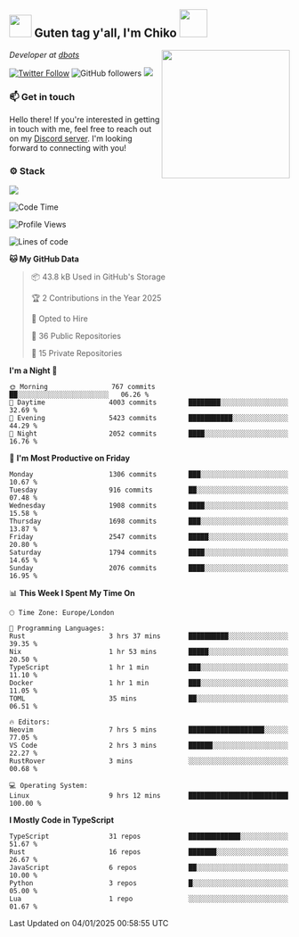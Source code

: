 <h2><img src="https://cdn.discordapp.com/emojis/1100181376730402906.gif?quality=lossless" width="40"> Guten tag y'all, I'm Chiko <img src="https://a.ppy.sh/15907233" width="50"></h2>
<a href="https://cataas.com"><img align='right' src="https://cataas.com/cat" width="230"></a>
<p><em>Developer at <a href="https://github.com/dbotsfun">dbots</a></em></p>

[![Twitter Follow](https://img.shields.io/twitter/follow/chikoxq?label=Follow)](https://twitter.com/intent/follow?screen_name=chikoxq)
![GitHub followers](https://img.shields.io/github/followers/chikof?label=Follow&style=social)
![](https://komarev.com/ghpvc/?username=chikof&color=blue)

### 📫 Get in touch
Hello there! If you're interested in getting in touch with me, feel free to reach out on my [Discord server](https://discord.gg/sejc7TnX6N). I'm looking forward to connecting with you!

### ⚙️ Stack
[![](https://skillicons.dev/icons?i=git,kubernetes,docker,js,ts,cloudflare,css,deno,express,graphql,html,mongodb,nestjs,py,react,apollo,bash,java,lua,nextjs,netlify,nodejs,ps,powershell,rust,neovim,tauri,sentry,postgres,tailwind,prisma,actix,workers)](https://skillicons.dev)

<!--START_SECTION:waka-->
![Code Time](http://img.shields.io/badge/Code%20Time-1%2C993%20hrs%2033%20mins-blue)

![Profile Views](http://img.shields.io/badge/Profile%20Views-0-blue)

![Lines of code](https://img.shields.io/badge/From%20Hello%20World%20I%27ve%20Written-8.0%20million%20lines%20of%20code-blue)

**🐱 My GitHub Data** 

> 📦 43.8 kB Used in GitHub's Storage 
 > 
> 🏆 2 Contributions in the Year 2025
 > 
> 💼 Opted to Hire
 > 
> 📜 36 Public Repositories 
 > 
> 🔑 15 Private Repositories 
 > 
**I'm a Night 🦉** 

```text
🌞 Morning                767 commits         ██░░░░░░░░░░░░░░░░░░░░░░░   06.26 % 
🌆 Daytime                4003 commits        ████████░░░░░░░░░░░░░░░░░   32.69 % 
🌃 Evening                5423 commits        ███████████░░░░░░░░░░░░░░   44.29 % 
🌙 Night                  2052 commits        ████░░░░░░░░░░░░░░░░░░░░░   16.76 % 
```
📅 **I'm Most Productive on Friday** 

```text
Monday                   1306 commits        ███░░░░░░░░░░░░░░░░░░░░░░   10.67 % 
Tuesday                  916 commits         ██░░░░░░░░░░░░░░░░░░░░░░░   07.48 % 
Wednesday                1908 commits        ████░░░░░░░░░░░░░░░░░░░░░   15.58 % 
Thursday                 1698 commits        ███░░░░░░░░░░░░░░░░░░░░░░   13.87 % 
Friday                   2547 commits        █████░░░░░░░░░░░░░░░░░░░░   20.80 % 
Saturday                 1794 commits        ████░░░░░░░░░░░░░░░░░░░░░   14.65 % 
Sunday                   2076 commits        ████░░░░░░░░░░░░░░░░░░░░░   16.95 % 
```


📊 **This Week I Spent My Time On** 

```text
🕑︎ Time Zone: Europe/London

💬 Programming Languages: 
Rust                     3 hrs 37 mins       ██████████░░░░░░░░░░░░░░░   39.35 % 
Nix                      1 hr 53 mins        █████░░░░░░░░░░░░░░░░░░░░   20.50 % 
TypeScript               1 hr 1 min          ███░░░░░░░░░░░░░░░░░░░░░░   11.10 % 
Docker                   1 hr 1 min          ███░░░░░░░░░░░░░░░░░░░░░░   11.05 % 
TOML                     35 mins             ██░░░░░░░░░░░░░░░░░░░░░░░   06.51 % 

🔥 Editors: 
Neovim                   7 hrs 5 mins        ███████████████████░░░░░░   77.05 % 
VS Code                  2 hrs 3 mins        ██████░░░░░░░░░░░░░░░░░░░   22.27 % 
RustRover                3 mins              ░░░░░░░░░░░░░░░░░░░░░░░░░   00.68 % 

💻 Operating System: 
Linux                    9 hrs 12 mins       █████████████████████████   100.00 % 
```

**I Mostly Code in TypeScript** 

```text
TypeScript               31 repos            █████████████░░░░░░░░░░░░   51.67 % 
Rust                     16 repos            ███████░░░░░░░░░░░░░░░░░░   26.67 % 
JavaScript               6 repos             ██░░░░░░░░░░░░░░░░░░░░░░░   10.00 % 
Python                   3 repos             █░░░░░░░░░░░░░░░░░░░░░░░░   05.00 % 
Lua                      1 repo              ░░░░░░░░░░░░░░░░░░░░░░░░░   01.67 % 
```




 Last Updated on 04/01/2025 00:58:55 UTC
<!--END_SECTION:waka-->


<!--
<p align="center">
     <a href="https://discord.gg/HhybNhchcC"><img src="https://invidget.switchblade.xyz/sejc7TnX6N" align="center" ><a>
</p> 
-->
